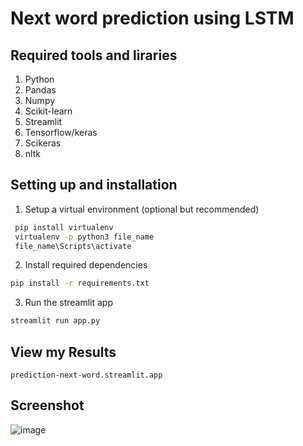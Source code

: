 # Next word prediction using LSTM

## Required tools and liraries 
1. Python
2. Pandas
3. Numpy
4. Scikit-learn
5. Streamlit
6. Tensorflow/keras
7. Scikeras
8. nltk

## Setting up and installation

1. Setup a virtual environment (optional but recommended)
```cmd
 pip install virtualenv
 virtualenv -p python3 file_name
 file_name\Scripts\activate
```

2. Install required dependencies
```cmd
pip install -r requirements.txt
```

3. Run the streamlit app
```cmd
streamlit run app.py
```

## View my Results

```
prediction-next-word.streamlit.app
```

## Screenshot 

![image](https://github.com/user-attachments/assets/7ab46930-2e71-4b98-bf1f-2ed331f5eea7)

